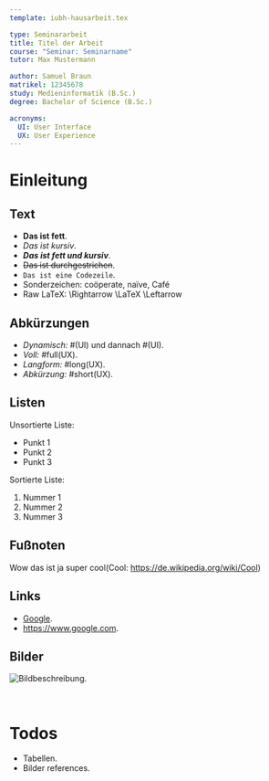 ```yaml
---
template: iubh-hausarbeit.tex

type: Seminararbeit
title: Titel der Arbeit
course: "Seminar: Seminarname"
tutor: Max Mustermann

author: Samuel Braun
matrikel: 12345678
study: Medieninformatik (B.Sc.)
degree: Bachelor of Science (B.Sc.)

acronyms:
  UI: User Interface
  UX: User Experience
---
```


# Einleitung

## Text

- **Das ist fett**.
- _Das ist kursiv_.
- **_Das ist fett und kursiv_**.
- ~~Das ist durchgestrichen~~.
- `Das ist eine Codezeile`.
- Sonderzeichen: coöperate, naïve, Café
- Raw LaTeX: \Rightarrow \LaTeX \Leftarrow

## Abkürzungen

- _Dynamisch:_ #(UI) und dannach #(UI).
- _Voll:_ #full(UX).
- _Langform:_ #long(UX).
- _Abkürzung:_ #short(UX).

## Listen

Unsortierte Liste:

- Punkt 1
- Punkt 2
- Punkt 3

Sortierte Liste:

1. Nummer 1
2. Nummer 2
3. Nummer 3

## Fußnoten

Wow das ist ja super cool(Cool: https://de.wikipedia.org/wiki/Cool)

## Links

- [Google](https://www.google.com).
- https://www.google.com.

## Bilder

![Bildbeschreibung](IULogo.png).

<br>

# Todos

- Tabellen.
- Bilder references.
